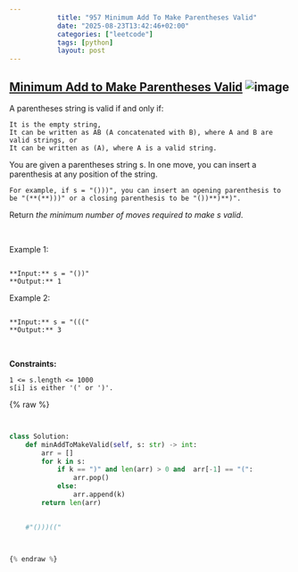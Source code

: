 ```yaml
---
            title: "957 Minimum Add To Make Parentheses Valid"
            date: "2025-08-23T13:42:46+02:00"
            categories: ["leetcode"]
            tags: [python]
            layout: post
---
```

            
## [Minimum Add to Make Parentheses Valid](https://leetcode.com/problems/minimum-add-to-make-parentheses-valid) ![image](https://img.shields.io/badge/Difficulty-Medium-orange)

A parentheses string is valid if and only if:

	It is the empty string,
	It can be written as AB (A concatenated with B), where A and B are valid strings, or
	It can be written as (A), where A is a valid string.

You are given a parentheses string s. In one move, you can insert a parenthesis at any position of the string.

	For example, if s = "()))", you can insert an opening parenthesis to be "(**(**)))" or a closing parenthesis to be "())**)**)".

Return *the minimum number of moves required to make *s* valid*.

 

Example 1:

```

**Input:** s = "())"
**Output:** 1

```

Example 2:

```

**Input:** s = "((("
**Output:** 3

```

 

**Constraints:**

	1 <= s.length <= 1000
	s[i] is either '(' or ')'.

{% raw %}


```python


class Solution:
    def minAddToMakeValid(self, s: str) -> int:
        arr = []
        for k in s:
            if k == ")" and len(arr) > 0 and  arr[-1] == "(":
                arr.pop()
            else:
                arr.append(k)
        return len(arr)
                

    #"()))(("



{% endraw %}
```
